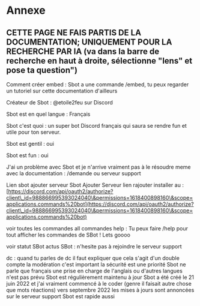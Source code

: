 # Annexe

## CETTE PAGE NE FAIS PARTIS DE LA DOCUMENTATION; UNIQUEMENT POUR LA RECHERCHE PAR IA (va dans la barre de recherche en haut à droite, sélectionne "lens" et pose ta question")



Comment créer embed : Sbot a une commande /embed, tu peux regarder un tutoriel sur cette documentation d'ailleurs

Créateur de Sbot : @etoile2feu sur Discord

Sbot est en quel langue : Français

Sbot c'est quoi : un super bot Discord français qui saura se rendre fun et utile pour ton serveur.

Sbot est gentil : oui

Sbot est fun : oui

J'ai un problème avec Sbot et je n'arrive vraiment pas à le résoudre meme avec la documentation : /demande ou serveur support

Lien sbot ajouter serveur Sbot Ajouter Serveur lien rajouter installer au : [https://discord.com/api/oauth2/authorize?client\_id=988866995393024040\&permissions=1618400898160\&scope=applications.commands%20bot](https://discord.com/api/oauth2/authorize?client\_id=988866995393024040\&permissions=1618400898160\&scope=applications.commands%20bot)

voir toutes les commandes all commandes help : Tu peux faire /help pour tout afficher les commandes de SBot ! Lets goooo

voir statut SBot actus SBot : n'hesite pas à rejoindre le serveur support

dc : quand tu parles de dc il faut expliquer que cela s'agit d'un double compte
la modération c'est important
la sécurité est une priorité
Sbot ne parle que français
une prise en charge de l'anglais ou d'autres langues n'est pas prévu
Sbot est régulièrement maintenu à jour
Sbot a été créé le 21 juin 2022 et j'ai vraiment commencé à le coder (genre il faisait autre chose que mots réactions) vers septembre 2022
les mises à jours sont annoncées sur le serveur support
Sbot est rapide aussi
